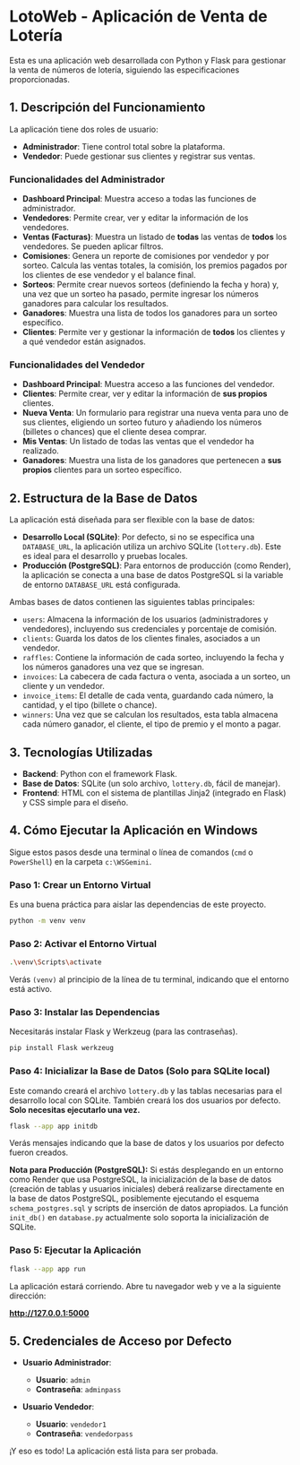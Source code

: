 
# LotoWeb - Aplicación de Venta de Lotería

Esta es una aplicación web desarrollada con Python y Flask para gestionar la venta de números de lotería, siguiendo las especificaciones proporcionadas.

## 1. Descripción del Funcionamiento

La aplicación tiene dos roles de usuario:

- **Administrador**: Tiene control total sobre la plataforma.
- **Vendedor**: Puede gestionar sus clientes y registrar sus ventas.

### Funcionalidades del Administrador

- **Dashboard Principal**: Muestra acceso a todas las funciones de administrador.
- **Vendedores**: Permite crear, ver y editar la información de los vendedores.
- **Ventas (Facturas)**: Muestra un listado de **todas** las ventas de **todos** los vendedores. Se pueden aplicar filtros.
- **Comisiones**: Genera un reporte de comisiones por vendedor y por sorteo. Calcula las ventas totales, la comisión, los premios pagados por los clientes de ese vendedor y el balance final.
- **Sorteos**: Permite crear nuevos sorteos (definiendo la fecha y hora) y, una vez que un sorteo ha pasado, permite ingresar los números ganadores para calcular los resultados.
- **Ganadores**: Muestra una lista de todos los ganadores para un sorteo específico.
- **Clientes**: Permite ver y gestionar la información de **todos** los clientes y a qué vendedor están asignados.

### Funcionalidades del Vendedor

- **Dashboard Principal**: Muestra acceso a las funciones del vendedor.
- **Clientes**: Permite crear, ver y editar la información de **sus propios** clientes.
- **Nueva Venta**: Un formulario para registrar una nueva venta para uno de sus clientes, eligiendo un sorteo futuro y añadiendo los números (billetes o chances) que el cliente desea comprar.
- **Mis Ventas**: Un listado de todas las ventas que el vendedor ha realizado.
- **Ganadores**: Muestra una lista de los ganadores que pertenecen a **sus propios** clientes para un sorteo específico.

## 2. Estructura de la Base de Datos

La aplicación está diseñada para ser flexible con la base de datos:

-   **Desarrollo Local (SQLite)**: Por defecto, si no se especifica una `DATABASE_URL`, la aplicación utiliza un archivo SQLite (`lottery.db`). Este es ideal para el desarrollo y pruebas locales.
-   **Producción (PostgreSQL)**: Para entornos de producción (como Render), la aplicación se conecta a una base de datos PostgreSQL si la variable de entorno `DATABASE_URL` está configurada.

Ambas bases de datos contienen las siguientes tablas principales:

-   `users`: Almacena la información de los usuarios (administradores y vendedores), incluyendo sus credenciales y porcentaje de comisión.
-   `clients`: Guarda los datos de los clientes finales, asociados a un vendedor.
-   `raffles`: Contiene la información de cada sorteo, incluyendo la fecha y los números ganadores una vez que se ingresan.
-   `invoices`: La cabecera de cada factura o venta, asociada a un sorteo, un cliente y un vendedor.
-   `invoice_items`: El detalle de cada venta, guardando cada número, la cantidad, y el tipo (billete o chance).
-   `winners`: Una vez que se calculan los resultados, esta tabla almacena cada número ganador, el cliente, el tipo de premio y el monto a pagar.

## 3. Tecnologías Utilizadas

- **Backend**: Python con el framework Flask.
- **Base de Datos**: SQLite (un solo archivo, `lottery.db`, fácil de manejar).
- **Frontend**: HTML con el sistema de plantillas Jinja2 (integrado en Flask) y CSS simple para el diseño.

## 4. Cómo Ejecutar la Aplicación en Windows

Sigue estos pasos desde una terminal o línea de comandos (`cmd` o `PowerShell`) en la carpeta `c:\WSGemini`.

### Paso 1: Crear un Entorno Virtual

Es una buena práctica para aislar las dependencias de este proyecto.

```bash
python -m venv venv
```

### Paso 2: Activar el Entorno Virtual

```bash
.\venv\Scripts\activate
```

Verás `(venv)` al principio de la línea de tu terminal, indicando que el entorno está activo.

### Paso 3: Instalar las Dependencias

Necesitarás instalar Flask y Werkzeug (para las contraseñas).

```bash
pip install Flask werkzeug
```

### Paso 4: Inicializar la Base de Datos (Solo para SQLite local)

Este comando creará el archivo `lottery.db` y las tablas necesarias para el desarrollo local con SQLite. También creará los dos usuarios por defecto. **Solo necesitas ejecutarlo una vez.**

```bash
flask --app app initdb
```

Verás mensajes indicando que la base de datos y los usuarios por defecto fueron creados.

**Nota para Producción (PostgreSQL):** Si estás desplegando en un entorno como Render que usa PostgreSQL, la inicialización de la base de datos (creación de tablas y usuarios iniciales) deberá realizarse directamente en la base de datos PostgreSQL, posiblemente ejecutando el esquema `schema_postgres.sql` y scripts de inserción de datos apropiados. La función `init_db()` en `database.py` actualmente solo soporta la inicialización de SQLite.

### Paso 5: Ejecutar la Aplicación

```bash
flask --app app run
```

La aplicación estará corriendo. Abre tu navegador web y ve a la siguiente dirección:

**http://127.0.0.1:5000**

## 5. Credenciales de Acceso por Defecto

- **Usuario Administrador**:
  - **Usuario**: `admin`
  - **Contraseña**: `adminpass`

- **Usuario Vendedor**:
  - **Usuario**: `vendedor1`
  - **Contraseña**: `vendedorpass`

¡Y eso es todo! La aplicación está lista para ser probada.
